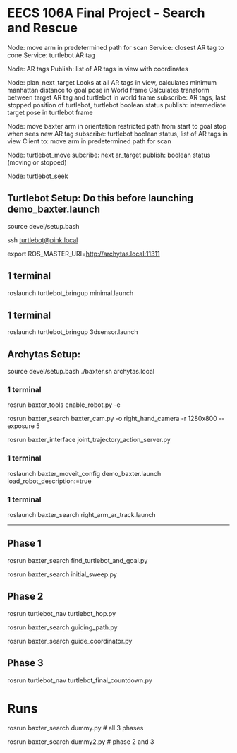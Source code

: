 # EECS 106A Final Project - Search and Rescue

Node: move arm in predetermined path for scan
Service: closest AR tag to cone
Service: turtlebot AR tag

Node: AR tags
Publish: list of AR tags in view with coordinates

Node: plan_next_target
Looks at all AR tags in view, calculates minimum manhattan distance to goal pose in World frame
Calculates transform between target AR tag and turtlebot in world frame
subscribe: AR tags, last stopped position of turtlebot, turtlebot boolean status
publish: intermediate target pose in turtlebot frame


Node: move baxter arm in orientation restricted path from start to goal
stop when sees new AR tag
subscribe: turtlebot boolean status, list of AR tags in view
Client to: move arm in predetermined path for scan

Node: turtlebot_move
subcribe: next ar_target
publish: boolean status (moving or stopped)

Node: turtlebot_seek


## Turtlebot Setup: Do this before launching demo_baxter.launch
source devel/setup.bash

ssh turtlebot@pink.local

export ROS_MASTER_URI=http://archytas.local:11311

## 1 terminal
roslaunch turtlebot_bringup minimal.launch

## 1 terminal
roslaunch turtlebot_bringup 3dsensor.launch


## Archytas Setup:

source devel/setup.bash
./baxter.sh archytas.local

### 1 terminal
rosrun baxter_tools enable_robot.py -e

rosrun baxter_search baxter_cam.py -o right_hand_camera -r 1280x800 --exposure 5

rosrun baxter_interface joint_trajectory_action_server.py

### 1 terminal
roslaunch baxter_moveit_config demo_baxter.launch load_robot_description:=true

### 1 terminal
roslaunch baxter_search right_arm_ar_track.launch

---

## Phase 1
rosrun baxter_search find_turtlebot_and_goal.py

rosrun baxter_search initial_sweep.py


## Phase 2
rosrun turtlebot_nav turtlebot_hop.py

rosrun baxter_search guiding_path.py

rosrun baxter_search guide_coordinator.py

## Phase 3

rosrun turtlebot_nav turtlebot_final_countdown.py

# Runs

rosrun baxter_search dummy.py # all 3 phases

rosrun baxter_search dummy2.py # phase 2 and 3

